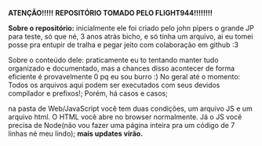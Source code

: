 **ATENÇÃO!!!!!**
**REPOSITÓRIO TOMADO PELO FLIGHT944!!!!!!!!**

**Sobre o repositório:**
inicialmente ele foi criado pelo john pipers o grande JP para teste, só que né, 3 anos atrás bicho, e só tinha um arquivo, ai eu tomei posse pra entupir de tralha e pegar jeito com colaboração em github :3

Sobre o conteúdo dele:
praticamente eu to tentando manter tudo organizado e documentado, mas a chances disso acontecer de forma eficiente é provavelmente 0 pq eu sou burro :)
No geral até o momento:
Todos os arquivos aqui podem ser executados com seus devidos compilador e prefixos!;
Porém, há casos e casos;

na pasta de Web/JavaScript você tem duas condições, um arquivo JS e um arquivo html. O HTML você abre
no browser normalmente. Já o JS você precisa de Node(não vou fazer uma página inteira pra um código de 7 linhas né meu lindo);
**mais updates virão.**